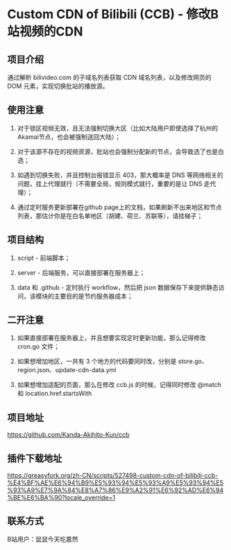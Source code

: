 # Custom CDN of Bilibili (CCB) - 修改B站视频的CDN



## 项目介绍

通过解析 bilivideo.com 的子域名列表获取 CDN 域名列表，以及修改网页的 DOM 元素，实现切换批站的播放源。


## 使用注意

1. 对于锁区视频无效，且无法强制切换大区（比如大陆用户即使选择了杭州的Akamai节点，也会被强制送回大陆）；

2. 对于该源不存在的视频资源，批站也会强制分配新的节点，会导致选了也是白选；

3. 如遇到切换失败，并且控制台报错显示 403，那大概率是 DNS 等网络相关的问题，挂上代理就行（不需要全局，规则模式就行，重要的是让 DNS 走代理）；

4. 通过定时服务更新部署在github page上的文档，如果刷新不出来地区和节点列表，那估计你是在白名单地区（胡建、荷兰、苏联等），请挂梯子；


## 项目结构

1. script - 前端脚本；

2. server - 后端服务，可以直接部署在服务器上；

3. data 和 .github - 定时执行 workflow，然后把 json 数据保存下来提供静态访问，该模块的主要目的是节约服务器成本；


## 二开注意

1. 如果直接部署在服务器上，并且想要实现定时更新功能，那么记得修改 cron.go 文件；

2. 如果想增加地区，一共有 3 个地方的代码要同时改，分别是 store.go、region.json、update-cdn-data.yml

3. 如果想增加适配的页面，那么在修改 ccb.js 的时候，记得同时修改 @match 和 location.href.startsWith


## 项目地址
https://github.com/Kanda-Akihito-Kun/ccb


## 插件下载地址
https://greasyfork.org/zh-CN/scripts/527498-custom-cdn-of-bilibili-ccb-%E4%BF%AE%E6%94%B9%E5%93%94%E5%93%A9%E5%93%94%E5%93%A9%E7%9A%84%E8%A7%86%E9%A2%91%E6%92%AD%E6%94%BE%E6%BA%90?locale_override=1


## 联系方式

B站用户：鼠鼠今天吃嘉然